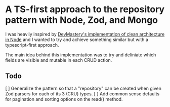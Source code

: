# A TS-first approach to the repository pattern with Node, Zod, and Mongo

I was heavily inspired by [DevMastery's implementation of clean architecture in Node](https://github.com/dev-mastery/comments-api) and I wanted to try and achieve something similar but with a typescript-first approach.

The main idea behind this implementation was to try and deliniate which fields are visible and mutable in each CRUD action.

## Todo

[ ] Generalize the pattern so that a "repository" can be created when given Zod parsers for each of its 3 (CRU) types.
[ ] Add common sense defaults for pagination and sorting options on the read() method.
